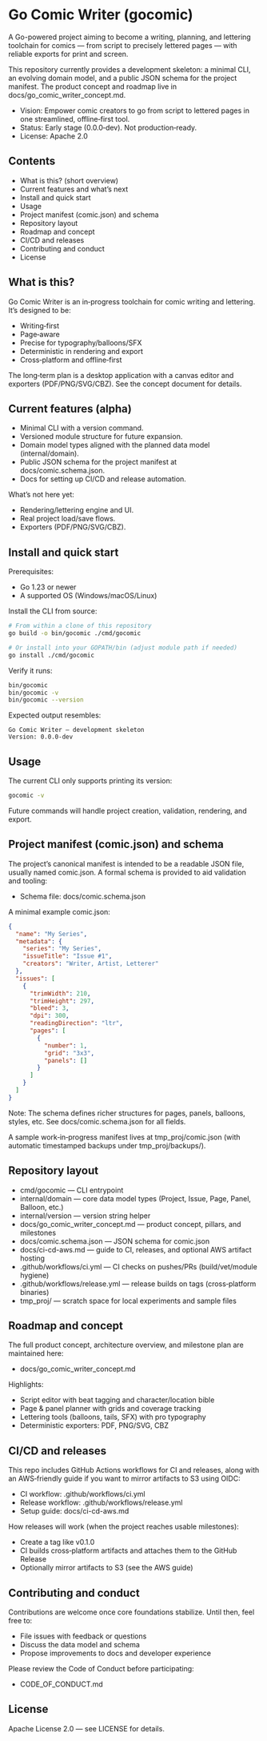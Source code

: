# Go Comic Writer (gocomic)

A Go-powered project aiming to become a writing, planning, and lettering toolchain for comics — from script to precisely lettered pages — with reliable exports for print and screen.

This repository currently provides a development skeleton: a minimal CLI, an evolving domain model, and a public JSON schema for the project manifest. The product concept and roadmap live in docs/go_comic_writer_concept.md.

- Vision: Empower comic creators to go from script to lettered pages in one streamlined, offline‑first tool.
- Status: Early stage (0.0.0‑dev). Not production‑ready.
- License: Apache 2.0

## Contents
- What is this? (short overview)
- Current features and what’s next
- Install and quick start
- Usage
- Project manifest (comic.json) and schema
- Repository layout
- Roadmap and concept
- CI/CD and releases
- Contributing and conduct
- License

## What is this?
Go Comic Writer is an in‑progress toolchain for comic writing and lettering. It’s designed to be:
- Writing‑first
- Page‑aware
- Precise for typography/balloons/SFX
- Deterministic in rendering and export
- Cross‑platform and offline‑first

The long‑term plan is a desktop application with a canvas editor and exporters (PDF/PNG/SVG/CBZ). See the concept document for details.

## Current features (alpha)
- Minimal CLI with a version command.
- Versioned module structure for future expansion.
- Domain model types aligned with the planned data model (internal/domain).
- Public JSON schema for the project manifest at docs/comic.schema.json.
- Docs for setting up CI/CD and release automation.

What’s not here yet:
- Rendering/lettering engine and UI.
- Real project load/save flows.
- Exporters (PDF/PNG/SVG/CBZ).

## Install and quick start
Prerequisites:
- Go 1.23 or newer
- A supported OS (Windows/macOS/Linux)

Install the CLI from source:

```bash
# From within a clone of this repository
go build -o bin/gocomic ./cmd/gocomic

# Or install into your GOPATH/bin (adjust module path if needed)
go install ./cmd/gocomic
```

Verify it runs:

```bash
bin/gocomic
bin/gocomic -v
bin/gocomic --version
```

Expected output resembles:

```
Go Comic Writer — development skeleton
Version: 0.0.0-dev
```

## Usage
The current CLI only supports printing its version:

```bash
gocomic -v
```

Future commands will handle project creation, validation, rendering, and export.

## Project manifest (comic.json) and schema
The project’s canonical manifest is intended to be a readable JSON file, usually named comic.json. A formal schema is provided to aid validation and tooling:

- Schema file: docs/comic.schema.json

A minimal example comic.json:

```json
{
  "name": "My Series",
  "metadata": {
    "series": "My Series",
    "issueTitle": "Issue #1",
    "creators": "Writer, Artist, Letterer"
  },
  "issues": [
    {
      "trimWidth": 210,
      "trimHeight": 297,
      "bleed": 3,
      "dpi": 300,
      "readingDirection": "ltr",
      "pages": [
        {
          "number": 1,
          "grid": "3x3",
          "panels": []
        }
      ]
    }
  ]
}
```

Note: The schema defines richer structures for pages, panels, balloons, styles, etc. See docs/comic.schema.json for all fields.

A sample work‑in‑progress manifest lives at tmp_proj/comic.json (with automatic timestamped backups under tmp_proj/backups/).

## Repository layout
- cmd/gocomic — CLI entrypoint
- internal/domain — core data model types (Project, Issue, Page, Panel, Balloon, etc.)
- internal/version — version string helper
- docs/go_comic_writer_concept.md — product concept, pillars, and milestones
- docs/comic.schema.json — JSON schema for comic.json
- docs/ci-cd-aws.md — guide to CI, releases, and optional AWS artifact hosting
- .github/workflows/ci.yml — CI checks on pushes/PRs (build/vet/module hygiene)
- .github/workflows/release.yml — release builds on tags (cross‑platform binaries)
- tmp_proj/ — scratch space for local experiments and sample files

## Roadmap and concept
The full product concept, architecture overview, and milestone plan are maintained here:
- docs/go_comic_writer_concept.md

Highlights:
- Script editor with beat tagging and character/location bible
- Page & panel planner with grids and coverage tracking
- Lettering tools (balloons, tails, SFX) with pro typography
- Deterministic exporters: PDF, PNG/SVG, CBZ

## CI/CD and releases
This repo includes GitHub Actions workflows for CI and releases, along with an AWS‑friendly guide if you want to mirror artifacts to S3 using OIDC:
- CI workflow: .github/workflows/ci.yml
- Release workflow: .github/workflows/release.yml
- Setup guide: docs/ci-cd-aws.md

How releases will work (when the project reaches usable milestones):
- Create a tag like v0.1.0
- CI builds cross‑platform artifacts and attaches them to the GitHub Release
- Optionally mirror artifacts to S3 (see the AWS guide)

## Contributing and conduct
Contributions are welcome once core foundations stabilize. Until then, feel free to:
- File issues with feedback or questions
- Discuss the data model and schema
- Propose improvements to docs and developer experience

Please review the Code of Conduct before participating:
- CODE_OF_CONDUCT.md

## License
Apache License 2.0 — see LICENSE for details.
